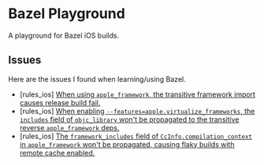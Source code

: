 # Bazel Playground
A playground for Bazel iOS builds.

## Issues
Here are the issues I found when learning/using Bazel.

* [rules_ios] [When using `apple_framework`, the transitive framework import causes release build fail.](./Issue0/)
* [rules_ios] [When enabling `--features=apple.virtualize_frameworks`, the `includes` field of `objc_library` won't be propagated to the transitive reverse `apple_framework` deps.](./Issue1/)
* [rules_ios] [The `framework_includes` field of `CcInfo.compilation_context` in `apple_framework` won't be propagated, causing flaky builds with remote cache enabled.](./Issue2/)
